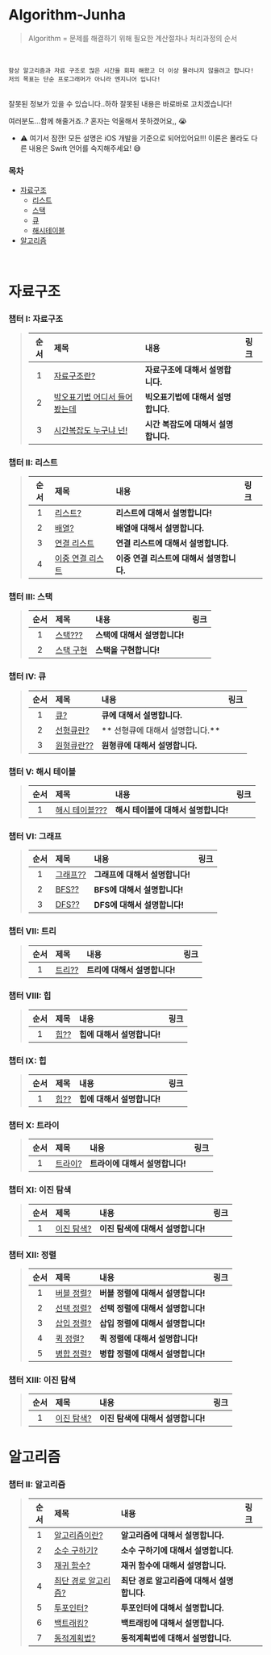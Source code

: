 # Algorithm-Junha
>Algorithm = 문제를 해결하기 위해 필요한 계산절차나 처리과정의 순서

<br>

```
항상 알고리즘과 자료 구조로 많은 시간을 회피 해왔고 더 이상 물러나지 않을려고 합니다!
저의 목표는 단순 프로그래머가 아니라 엔지니어 입니다!
```

<br>
잘못된 정보가 있을 수 있습니다..하하 잘못된 내용은 바로바로 고치겠습니다!
<br>

여러분도...함께 해줄거죠..? 혼자는 억울해서 못하겠어요,, 😭
<br>

* ⚠️ 여기서 잠깐! 모든 설명은 iOS 개발을 기준으로 되어있어요!!! 이론은 몰라도 다른 내용은 Swift 언어를 숙지해주세요! 😅

### 목차

* [자료구조](#자료구조)
    * [리스트](#리스트)
    * [스택](#스택)
    * [큐](#큐)
    * [해시테이블](#해시테이블)
* [알고리즘](#알고리즘)

<br>

# <a id="자료구조"></a> 자료구조
### **챕터 I: 자료구조**
  > | 순서 | 제목 | 내용 | 링크 |
  > |:---:| :--- | :--- | :--- |
  > |1|[자료구조란?]() | **자료구조에 대해서 설명합니다.** |
  > |2|[박오표기법 어디서 들어봤는데]() | **빅오표기법에 대해서 설명합니다.** |
  > |3|[시간복잡도 누구냐 넌!]() | **시간 복잡도에 대해서 설명합니다.** |

### **챕터 II: 리스트**<a id="리스트"></a>
  > | 순서 | 제목 | 내용 | 링크 |
  > |:---:| :--- | :--- | :--- |
  > |1|[리스트?]() | **리스트에 대해서 설명합니다!** |
  > |2|[배열?]() | **배열애 대해서 설명합니다.** |
  > |3|[연결 리스트]() | **연결 리스트에 대해서 설명합니다.** |
  > |4|[이중 연결 리스트]() | **이중 연결 리스트에 대해서 설명합니다.** |

### **챕터 III: 스택**<a id="스택"></a>
  > | 순서 | 제목 | 내용 | 링크 |
  > |:---:| :--- | :--- | :--- |
  > |1|[스택???]() | **스택에 대해서 설명합니다!** |
  > |2|[스택 구현]() | **스택을 구현합니다!** |

### **챕터 IV: 큐**<a id="큐"></a>
  > | 순서 | 제목 | 내용 | 링크 |
  > |:---:| :--- | :--- | :--- |
  > |1|[큐?]() | **큐에 대해서 설명합니다.** |
  > |2|[선형큐란?]() | ** 선형큐에 대해서 설명합니다.** |
  > |3|[원형큐란??]() | **원형큐에 대해서 설명합니다.** |

### **챕터 V: 해시 테이블**<a id="해시테이블"></a>
  > | 순서 | 제목 | 내용 | 링크 |
  > |:---:| :--- | :--- | :--- |
  > |1|[해시 테이블???]() | **해시 테이블에 대해서 설명합니다!** |

### **챕터 VI: 그래프**<a id="그래프"></a>
  > | 순서 | 제목 | 내용 | 링크 |
  > |:---:| :--- | :--- | :--- |
  > |1|[그래프??]() | **그래프에 대해서 설명합니다!** |
  > |2|[BFS??]() | **BFS에 대해서 설명합니다!** |
  > |3|[DFS??]() | **DFS에 대해서 설명합니다!** |

### **챕터 VII: 트리**<a id="트리"></a>
  > | 순서 | 제목 | 내용 | 링크 |
  > |:---:| :--- | :--- | :--- |
  > |1|[트리??]() | **트리에 대해서 설명합니다!** |

### **챕터 VIII: 힙**<a id="힙"></a>
  > | 순서 | 제목 | 내용 | 링크 |
  > |:---:| :--- | :--- | :--- |
  > |1|[힙??]() | **힙에 대해서 설명합니다!** |

### **챕터 IX: 힙**<a id="힙"></a>
  > | 순서 | 제목 | 내용 | 링크 |
  > |:---:| :--- | :--- | :--- |
  > |1|[힙??]() | **힙에 대해서 설명합니다!** |

### **챕터 X: 트라이**<a id="트라이"></a>
  > | 순서 | 제목 | 내용 | 링크 |
  > |:---:| :--- | :--- | :--- |
  > |1|[트라이?]() | **트라이에 대해서 설명합니다!** |

### **챕터 XI: 이진 탐색**<a id="이진탐색"></a>
  > | 순서 | 제목 | 내용 | 링크 |
  > |:---:| :--- | :--- | :--- |
  > |1|[이진 탐색?]() | **이진 탐색에 대해서 설명합니다!** |

### **챕터 XII: 정렬**<a id="정렬"></a>
  > | 순서 | 제목 | 내용 | 링크 |
  > |:---:| :--- | :--- | :--- |
  > |1|[버블 정렬?]() | **버블 정렬에 대해서 설명합니다!** |
  > |2|[선택 정렬?]() | **선택 정렬에 대해서 설명합니다!** |
  > |3|[삽입 정렬?]() | **삽입 정렬에 대해서 설명합니다!** |
  > |4|[퀵 정렬?]() | **퀵 정렬에 대해서 설명합니다!** |
  > |5|[병합 정렬?]() | **병합 정렬에 대해서 설명합니다!** |

### **챕터 XIII: 이진 탐색**<a id="이진탐색"></a>
  > | 순서 | 제목 | 내용 | 링크 |
  > |:---:| :--- | :--- | :--- |
  > |1|[이진 탐색?]() | **이진 탐색에 대해서 설명합니다!** |

# <a id="알고리즘"></a> 알고리즘
### **챕터 II: 알고리즘**
  > | 순서 | 제목 | 내용 | 링크 |
  > |:---:| :--- | :--- | :--- |
  > |1|[알고리즘이란?]() | **알고리즘에 대해서 설명합니다.** |
  > |2|[소수 구하기?]() | **소수 구하기에 대해서 설명합니다.** |
  > |3|[재귀 함수?]() | **재귀 함수에 대해서 설명합니다.** |
  > |4|[최단 경로 알고리즘?]() | **최단 경로 알고리즘에 대해서 설명합니다.** |
  > |5|[투포인터?]() | **투포인터에 대해서 설명합니다.** |
  > |6|[백트래킹?]() | **백트래킹에 대해서 설명합니다.** |
  > |7|[동적계획법?]() | **동적계획법에 대해서 설명합니다.** |

  <br>
